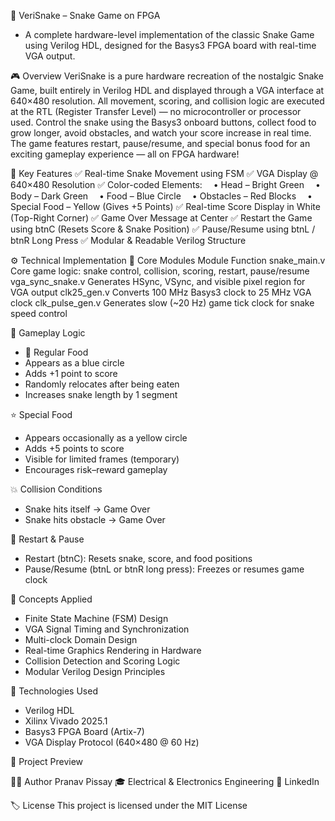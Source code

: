 🐍 VeriSnake – Snake Game on FPGA

- A complete hardware-level implementation of the classic Snake Game using Verilog HDL, designed for the Basys3 FPGA board with real-time VGA output.

🎮 Overview
VeriSnake is a pure hardware recreation of the nostalgic Snake Game, built entirely in Verilog HDL and displayed through a VGA interface at 640×480 resolution.
All movement, scoring, and collision logic are executed at the RTL (Register Transfer Level) — no microcontroller or processor used.
Control the snake using the Basys3 onboard buttons, collect food to grow longer, avoid obstacles, and watch your score increase in real time.
The game features restart, pause/resume, and special bonus food for an exciting gameplay experience — all on FPGA hardware!


🧩 Key Features
✅ Real-time Snake Movement using FSM
✅ VGA Display @ 640×480 Resolution
✅ Color-coded Elements:
 • Head – Bright Green
 • Body – Dark Green
 • Food – Blue Circle
 • Obstacles – Red Blocks
 • Special Food – Yellow (Gives +5 Points)
✅ Real-time Score Display in White (Top-Right Corner)
✅ Game Over Message at Center
✅ Restart the Game using btnC (Resets Score & Snake Position)
✅ Pause/Resume using btnL / btnR Long Press
✅ Modular & Readable Verilog Structure

⚙️ Technical Implementation
🔹 Core Modules
Module	Function
snake_main.v	Core game logic: snake control, collision, scoring, restart, pause/resume
vga_sync_snake.v	Generates HSync, VSync, and visible pixel region for VGA output
clk25_gen.v	Converts 100 MHz Basys3 clock to 25 MHz VGA clock
clk_pulse_gen.v	Generates slow (~20 Hz) game tick clock for snake speed control


🍎 Gameplay Logic

- 🎯 Regular Food
- Appears as a blue circle
- Adds +1 point to score
- Randomly relocates after being eaten
- Increases snake length by 1 segment

⭐ Special Food
- Appears occasionally as a yellow circle
- Adds +5 points to score
- Visible for limited frames (temporary)
- Encourages risk–reward gameplay

💥 Collision Conditions
- Snake hits itself → Game Over
- Snake hits obstacle → Game Over

🔁 Restart & Pause
- Restart (btnC): Resets snake, score, and food positions
- Pause/Resume (btnL or btnR long press): Freezes or resumes game clock

🧠 Concepts Applied
- Finite State Machine (FSM) Design
- VGA Signal Timing and Synchronization
- Multi-clock Domain Design
- Real-time Graphics Rendering in Hardware
- Collision Detection and Scoring Logic
- Modular Verilog Design Principles

🧰 Technologies Used
- Verilog HDL
- Xilinx Vivado 2025.1
- Basys3 FPGA Board (Artix-7)
- VGA Display Protocol (640×480 @ 60 Hz)

📸 Project Preview




👨‍💻 Author
Pranav Pissay
🎓 Electrical & Electronics Engineering
🔗 LinkedIn

🏷️ License
This project is licensed under the MIT License
